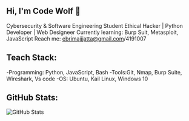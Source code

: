 ## Hi, I'm Code Wolf 👋

Cybersecurity & Software Engineering Student
Ethical Hacker | Python Developer | Web Designeer
Currently learning: Burp Suit, Metasploit, JavaScript
Reach me: ebrimajjjatta@gmail.com/4191007

## Teach Stack:
-Programming: Python, JavaScript, Bash
-Tools:Git, Nmap, Burp Suite, Wireshark, Vs code
-OS: Ubuntu, Kail Linux, Windows 10

## GitHub Stats:
![GitHub
Stats](https://github-readme-stats.vercel.app/api?usernamee=code-wolf8&sow_icons=true&theme=dark)
